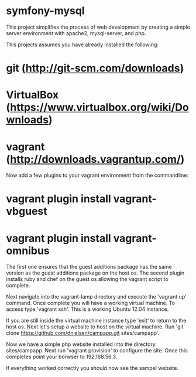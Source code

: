 symfony-mysql
=============

This project simplifies the process of web development by creating a simple server environment with apache2, mysql-server, and php.

This projects assumes you have already installed the following:
# git (http://git-scm.com/downloads)
# VirtualBox (https://www.virtualbox.org/wiki/Downloads)
# vagrant (http://downloads.vagrantup.com/)

Now add a few plugins to your vagrant environment from the commandline:
# vagrant plugin install vagrant-vbguest
# vagrant plugin install vagrant-omnibus

The first one ensures that the guest additions package has the same version as the guest additions package on the host os.
The second plugin installs ruby and chef on the guest os allowing the vagrant script to complete.

Next navigate into the vagrant-lamp directory and execute the 'vagrant up' command.  Once complete you will have a working virtual machine.  To access type 'vagrant ssh'.  This is a working Ubuntu 12.04 instance.

If you are still inside the virtual machine instance type 'exit' to return to the host os.  Next let's setup a website to host on the virtual machine.  Run 'git clone https://github.com/dnielsen/campapp.git sites/campapp'.  

Now we have a simple php website installed into the directory sites/campapp.  Next run 'vagrant provision' to configure the site.  Once this completes point your borwser to 192,168.56.3.

If everything worked correctly you should now see the sampel website.

